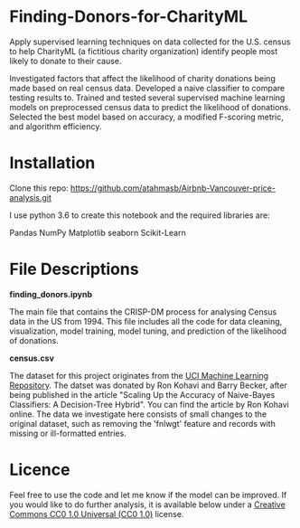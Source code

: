 # Finding-Donors-for-CharityML
Apply supervised learning techniques on data collected for the U.S. census to help CharityML (a fictitious charity organization) identify people most likely to donate to their cause.

Investigated factors that affect the likelihood of charity donations being made based on real census data. Developed a naive classifier to compare testing results to. Trained and tested several supervised machine learning models on preprocessed census data to predict the likelihood of donations. Selected the best model based on accuracy, a modified F-scoring metric, and algorithm efficiency.

# Installation

Clone this repo: https://github.com/atahmasb/Airbnb-Vancouver-price-analysis.git

I use python 3.6 to create this notebook and the required libraries are:

Pandas
NumPy
Matplotlib
seaborn
Scikit-Learn

# File Descriptions

**finding_donors.ipynb**

The main file that contains the CRISP-DM process for analysing Census data in the US from 1994. This file includes all the code for data cleaning, visualization, model training, model tuning, and prediction of the likelihood of donations.

**census.csv**

The dataset for this project originates from the [UCI Machine Learning Repository](https://archive.ics.uci.edu/ml/datasets/Census+Income). The datset was donated by Ron Kohavi and Barry Becker, after being published in the article "Scaling Up the Accuracy of Naive-Bayes Classifiers: A Decision-Tree Hybrid". You can find the article by Ron Kohavi online. The data we investigate here consists of small changes to the original dataset, such as removing the 'fnlwgt' feature and records with missing or ill-formatted entries.

# Licence
Feel free to use the code and let me know if the model can be improved. If you would like to do further analysis, it is available below under a [Creative Commons CC0 1.0 Universal (CC0 1.0)](https://creativecommons.org/publicdomain/zero/1.0/) license.
 
